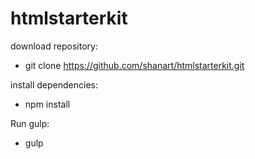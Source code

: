 # htmlstarterkit

download repository:
- git clone https://github.com/shanart/htmlstarterkit.git

install dependencies:
- npm install

Run gulp:
- gulp
